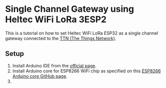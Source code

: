 # Single Channel Gateway using Heltec WiFi LoRa 3ESP2

This is a tutorial on how to set Heltec WiFi LoRa ESP32 as a single channel gateway connected to the [TTN (The Things Network)](https://www.thethingsnetwork.org/).


## Setup

1) Install Arduino IDE from the [official page](https://www.arduino.cc/en/Main/Software).
2) Install Arduino core for ESP8266 WiFi chip as specified on this [ESP8266 Arduino core GitHub page](https://github.com/esp8266/Arduino).
3) 